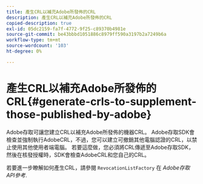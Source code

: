 ```yaml
---
title: 產生CRL以補充Adobe所發佈的CRL
description: 產生CRL以補充Adobe所發佈的CRL
copied-description: true
exl-id: 05dc2159-fa7f-4772-9f25-c89370b4981e
source-git-commit: be43bbbd1051886c8979ff590a3197b2a7249b6a
workflow-type: tm+mt
source-wordcount: '103'
ht-degree: 0%

---
```


# 產生CRL以補充Adobe所發佈的CRL{#generate-crls-to-supplement-those-published-by-adobe}

Adobe存取可讓您建立CRL以補充Adobe所發佈的機器CRL。 Adobe存取SDK會檢查並強制執行AdobeCRL，不過，您可以建立可撤銷其他電腦認證的CRL，以禁止使用其他使用者端電腦。 若要這麼做，您必須將CRL傳遞至Adobe存取SDK，然後在核發授權時，SDK會檢查AdobeCRL和您自己的CRL。

若要進一步瞭解如何產生CRL，請參閱 `RevocationListFactory` 在 *Adobe存取API參考*.
